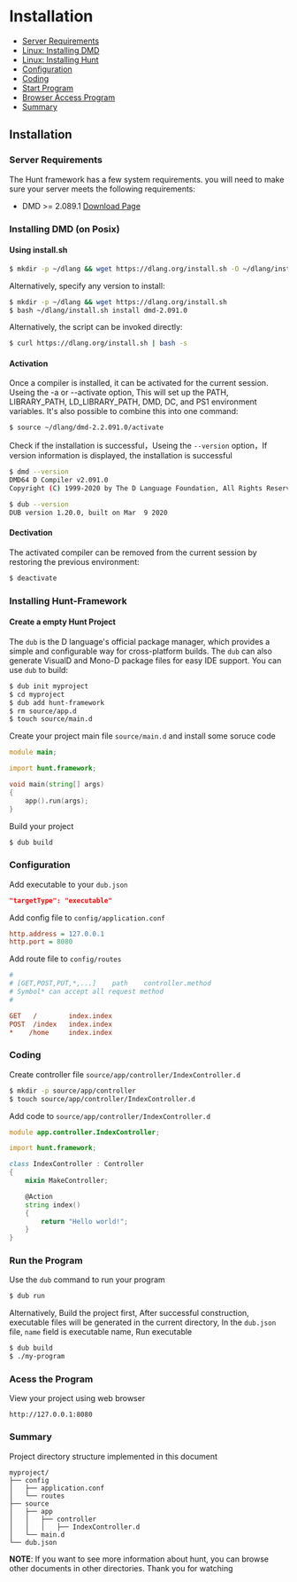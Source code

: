 # Installation

- [Server Requirements](#server-requirements)
- [Linux: Installing DMD](#installing-dmd)
- [Linux: Installing Hunt](#linux-installing-Hunt)
- [Configuration](#configuration)
- [Coding](#coding)
- [Start Program](#start-program)
- [Browser Access Program](#browser-access-program)
- [Summary](#summary)

<a name="installation"></a>
## Installation

<a name="server-requirements"></a>
### Server Requirements

The Hunt framework has a few system requirements. you will need to make sure your server meets the following requirements:

- DMD >= 2.089.1 [Download Page](https://dlang.org/download.html)

<a name="installing-dmd"></a>
### Installing DMD (on Posix)

#### Using install.sh

```sh
$ mkdir -p ~/dlang && wget https://dlang.org/install.sh -O ~/dlang/install.sh
```

Alternatively, specify any version to install:

```sh
$ mkdir -p ~/dlang && wget https://dlang.org/install.sh
$ bash ~/dlang/install.sh install dmd-2.091.0
```

Alternatively, the script can be invoked directly:
```sh
$ curl https://dlang.org/install.sh | bash -s
```

#### Activation
Once a compiler is installed, it can be activated for the current session. Useing the -a or --activate option,
This will set up the PATH, LIBRARY_PATH, LD_LIBRARY_PATH, DMD, DC, and PS1 environment variables. It's also possible to combine this into one command:
```sh
$ source ~/dlang/dmd-2.2.091.0/activate
```

Check if the installation is successful，Useing the `--version` option，If version information is displayed, the installation is successful

```sh
$ dmd --version
DMD64 D Compiler v2.091.0
Copyright (C) 1999-2020 by The D Language Foundation, All Rights Reserved written by Walter Bright

$ dub --version
DUB version 1.20.0, built on Mar  9 2020
```

#### Dectivation
The activated compiler can be removed from the current session by restoring the previous environment:
```sh
$ deactivate
```

<a name="linux-installing-Hunt"></a>
### Installing Hunt-Framework

#### Create a empty Hunt Project
The `dub` is the D language's official package manager, which provides a simple and configurable way for cross-platform builds. The `dub` can also generate VisualD and Mono-D package files for easy IDE support.
You can use `dub` to build:

```sh
$ dub init myproject
$ cd myproject
$ dub add hunt-framework
$ rm source/app.d
$ touch source/main.d
```

Create your project main file `source/main.d` and install some soruce code
```d
module main;

import hunt.framework;

void main(string[] args)
{
    app().run(args);
}
```

Build your project
```sh
$ dub build
```

<a name="configuration"></a>
### Configuration
Add executable to your `dub.json`

```json
"targetType": "executable"
```

Add config file to `config/application.conf`
```ini
http.address = 127.0.0.1
http.port = 8080
```

Add route file to `config/routes`
```ini
#
# [GET,POST,PUT,*,...]    path    controller.method
# Symbol* can accept all request method
#

GET   /        index.index
POST  /index   index.index
*    /home     index.index
```

<a name="coding"></a>
### Coding
Create controller file `source/app/controller/IndexController.d`
```sh
$ mkdir -p source/app/controller
$ touch source/app/controller/IndexController.d
```

Add code to `source/app/controller/IndexController.d`
```d
module app.controller.IndexController;

import hunt.framework;

class IndexController : Controller
{
    mixin MakeController;

    @Action
    string index()
    {
        return "Hello world!";
    }
}
```

<a name="start-program"></a>
### Run the Program

Use the `dub` command to run your program
```sh
$ dub run
```
Alternatively, Build the project first, After successful construction, executable files will be generated in the current directory, In the `dub.json` file, `name` field is executable name, Run executable

```sh
$ dub build
$ ./my-program
```

<a name="browser-access-program"></a>
### Acess the Program

View your project using web browser
```
http://127.0.0.1:8080
```
<a name="summary"></a>

### Summary
Project directory structure implemented in this document

```
myproject/
├── config
│   ├── application.conf
│   └── routes
├── source
│   ├── app
│   │   ├── controller
│   │   │   ├── IndexController.d
│   └── main.d
└── dub.json
```

**NOTE**: If you want to see more information about hunt, you can browse other documents in other directories. Thank you for watching
